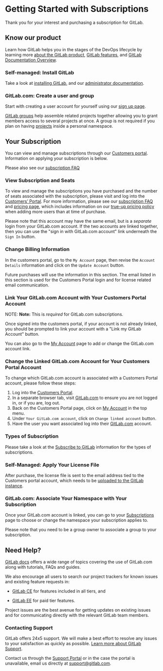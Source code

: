 # Getting Started with Subscriptions

Thank you for your interest and purchasing a subscription for GitLab.

## Know our product

Learn how GitLab helps you in the stages of the DevOps lifecycle by learning more [about the GitLab product](https://about.gitlab.com/product/), [GitLab features](https://about.gitlab.com/features/), and [GitLab Documentation Overview](../README.md).

### Self-managed: Install GitLab

Take a look at [installing GitLab](https://about.gitlab.com/install/), and our [administrator documentation](../administration/index.md).

### GitLab.com: Create a user and group

Start with creating a user account for yourself using our [sign up page](https://gitlab.com/users/sign_in#register-pane).

[GitLab groups](../user/group/index.md) help assemble related projects together allowing you to grant members access to several projects at once. A group is not required if you plan on having [projects](../user/project/) inside a personal namespace.

## Your Subscription

You can view and manage subscriptions through our [Customers portal](https://customers.gitlab.com/). Information on applying your subscription is below.

Please also see our [subscription FAQ](https://about.gitlab.com/pricing/licensing-faq/)

### View Subscription and Seats

To view and manage the subscriptions you have purchased and the number of seats associated with the subscription, please visit and log into the [Customers’ Portal](https://customers.gitlab.com/subscriptions). For more information, please see our [subscription FAQ](https://about.gitlab.com/pricing/licensing-faq/) and [pricing page](https://about.gitlab.com/pricing/), which includes information on our [true-up pricing policy](https://about.gitlab.com/handbook/product/pricing/#true-up-pricing) when adding more users than at time of purchase.

Please note that this account may have the same email, but is a _separate_ login from your GitLab.com account. If the two accounts are linked together, then you can use the "sign in with GitLab.com account" link underneath the `Sign In` button.

### Change Billing Information

In the customers portal, go to the `My Account` page, then revise the `Account Details` information and click on the `Update Account` button.

Future purchases will use the information in this section. The email listed in this section is used for the Customers Portal login and for license related email communication.

### Link Your GitLab.com Account with Your Customers Portal Account

NOTE: **Note:** This is *required* for GitLab.com subscriptions.

Once signed into the customers portal, if your account is not already linked, you should be prompted to link your account with a "Link my GitLab Account" button.

You can also go to the [My Account](https://customers.gitlab.com/customers/edit) page to add or change the GitLab.com account link.

### Change the Linked GitLab.com Account for Your Customers Portal Account

To change which GitLab.com account is associated with a Customers Portal account, please follow these steps:

1. Log into the [Customers Portal](https://customers.gitlab.com/customers/sign_in).
1. In a separate browser tab, visit [GitLab.com](https://gitlab.com) to ensure you are not logged in, or if you are, log out.
1. Back on the Customers Portal page, click on [My Account](https://customers.gitlab.com/customers/edit) in the top menu.
1. Under `Your GitLab.com account`, click on `Change linked account` button.
1. Have the user you want associated log into their [GitLab.com](https://gitlab.com) account.

### Types of Subscription

Please take a look at the [Subscribe to GitLab](../README.md#subscribe-to-gitlab) information for the types of subscriptions.

### Self-Managed: Apply Your License File

After purchase, the license file is sent to the email address tied to the Customers portal account, which needs to be [uploaded to the GitLab instance](../user/admin_area/license.md#uploading-your-license).

### GitLab.com: Associate Your Namespace with Your Subscription

Once your GitLab.com account is linked, you can go to your [Subscriptions](https://customers.gitlab.com/subscriptions) page to choose or change the namespace your subscription applies to.

Please note that you need to be a group owner to associate a group to your subscription.

## Need Help?

[GitLab docs](../) offers a wide range of topics covering the use of GitLab.com along with tutorials, FAQs and guides.

We also encourage all users to search our project trackers for known issues and existing feature requests in:

- [GitLab CE](https://gitlab.com/gitlab-org/gitlab-ce/issues/) for features included in all tiers, and

- [GitLab EE](https://gitlab.com/gitlab-org/gitlab-ce/issues/) for paid tier features.

Project issues are the best avenue for getting updates on existing issues and for communicating directly with the relevant GitLab team members.

### Contacting Support

GitLab offers 24x5 support. We will make a best effort to resolve any issues to your satisfaction as quickly as possible. [Learn more about GitLab Support](https://about.gitlab.com/support/).

Contact us through the [Support Portal](https://support.gitlab.com) or in the case the portal is unavailable, email us directly at [support@gitlab.com](mailto:support@gitlab.com).
